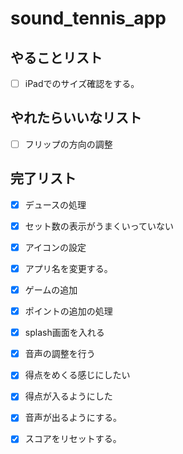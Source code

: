 # sound_tennis_app

## やることリスト
- [ ] iPadでのサイズ確認をする。

## やれたらいいなリスト
- [ ] フリップの方向の調整

## 完了リスト
- [x] デュースの処理
- [x] セット数の表示がうまくいっていない
- [x] アイコンの設定
- [x] アプリ名を変更する。
- [x] ゲームの追加
- [x] ポイントの追加の処理
- [x] splash画面を入れる
- [x] 音声の調整を行う
- [x] 得点をめくる感じにしたい
- [x] 得点が入るようにした
- [x] 音声が出るようにする。
- [x] スコアをリセットする。
 
